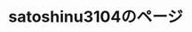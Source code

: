 # satoshinu3104のページ



<html>
	<body>
		<style>
			.game {
			position: relative;
			}
			.game p {
			position: absolute;
			top: 50%;
			left: 5%;
			-ms-transform: translate(-50%,-50%);
			-webkit-transform: translate(-50%,-50%);
			transform: translate(-50%,-50%);
			margin:0;
			paddin:0;
			/*文字の装飾は省略*/
			}
			body {
			background-image: url(../../B92EA61B-786F-4166-9212-10BBE723DCBD.gif);
			}
			/*タブ切り替え全体のスタイル*/
			.tabs {
			margin-top: 50px;
			padding-bottom: 40px;
			background-color: #fff;
			box-shadow: 0 0 10px rgba(0, 0, 0, 0.2);
			width: 700px;
			margin: 0 auto;
			}
			/*タブのスタイル*/
			.tab_item {
			width: calc(100%/3);
			height: 50px;
			border-bottom: 3px solid #5ab4bd;
			background-color: #d9d9d9;
			line-height: 50px;
			font-size: 16px;
			text-align: center;
			color: #565656;
			display: block;
			float: left;
			text-align: center;
			font-weight: bold;
			transition: all 0.2s ease;
			}
			.tab_item:hover {
			opacity: 0.75;
			}
			
			/*ラジオボタンを全て消す*/
			input[name="tab_item"] {
			display: none;
			}
			
			/*タブ切り替えの中身のスタイル*/
			.tab_content {
			display: none;
			padding: 40px 40px 0;
			clear: both;
			overflow: hidden;
			}
			
			/*選択されているタブのコンテンツのみを表示*/
			#all:checked ~ #all_content,
			#programming:checked ~ #programming_content,
			#design:checked ~ #design_content {
			display: block;
			}
			
			/*選択されているタブのスタイルを変える*/
			.tabs input:checked + .tab_item {
			background-color: #5ab4bd;
			color: #fff;
			}
			
			
		</style>
		<input id="all" type="radio" name="tab_item" checked>
		<label class="tab_item" for="all">総合</label>
		
		<div class="tab_content" id="all_content">
			<div class="game" >
				<img src="750FB9D6-E39D-4F3E-8BB4-093F5BB3D644.gif" alt="">
				<p>
					<font color="white">
						ゲーム
					</font>
				</p>
			</div>
		</div>
		<img src="A301821D-EDD4-4194-96DB-E244DD3B5B57.gif" alt=""><a href="/typing_game" >タイピングのゲーム</a>
	</body>
</html>

